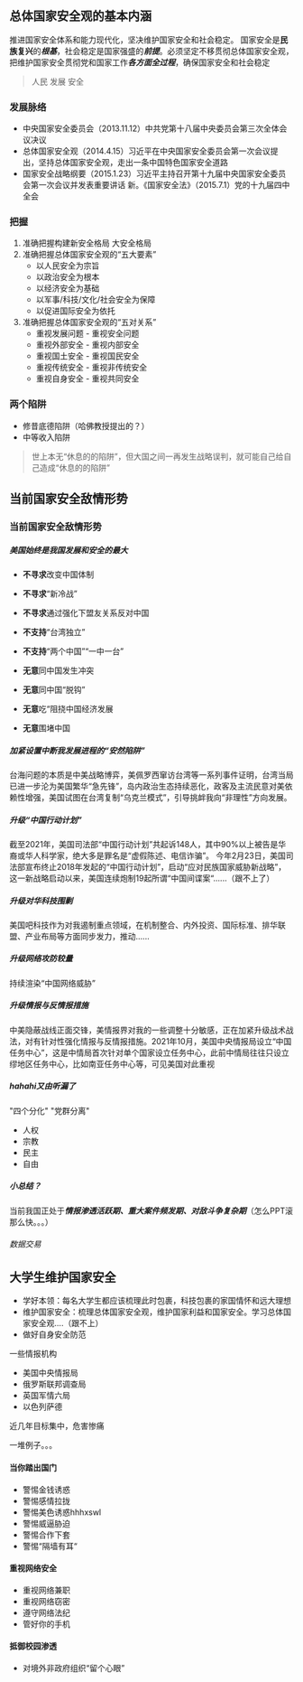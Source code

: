 ## 总体国家安全观的基本内涵
推进国家安全体系和能力现代化，坚决维护国家安全和社会稳定。
国家安全是**民族复兴**的***根基***，社会稳定是国家强盛的***前提***。必须坚定不移贯彻总体国家安全观，把维护国家安全贯彻党和国家工作***各方面全过程***，确保国家安全和社会稳定
> 人民  发展  安全

### 发展脉络
- 中央国家安全委员会（2013.11.12）中共党第十八届中央委员会第三次全体会议决议
- 总体国家安全观（2014.4.15）习近平在中央国家安全委员会第一次会议提出，坚持总体国家安全观，走出一条中国特色国家安全道路
- 国家安全战略纲要（2015.1.23）习近平主持召开第十九届中央国家安全委员会第一次会议并发表重要讲话
新。《国家安全法》（2015.7.1）党的十九届四中全会
### 把握
1. 准确把握构建新安全格局
    大安全格局
2. 准确把握总体国家安全观的“五大要素”
    - 以人民安全为宗旨
    - 以政治安全为根本
    - 以经济安全为基础
    - 以军事/科技/文化/社会安全为保障
    - 以促进国际安全为依托
3. 准确把握总体国家安全观的“五对关系”
    - 重视发展问题 - 重视安全问题
    - 重视外部安全 - 重视内部安全
    - 重视国土安全 - 重视国民安全
    - 重视传统安全 - 重视非传统安全
    - 重视自身安全 - 重视共同安全
### 两个陷阱
- 修昔底德陷阱（哈佛教授提出的？）
- 中等收入陷阱
> 世上本无“休息的的陷阱”，但大国之间一再发生战略误判，就可能自己给自己造成“休息的的陷阱”

## 当前国家安全敌情形势
### 当前国家安全敌情形势
##### 美国始终是我国发展和安全的最大
- **不寻求**改变中国体制
- **不寻求**“新冷战”
- **不寻求**通过强化下盟友关系反对中国
- **不支持**“台湾独立”
- **不支持**“两个中国”“一中一台”

- **无意**同中国发生冲突
- **无意**同中国“脱钩”
- **无意**吃“阻挠中国经济发展
- **无意**围堵中国
##### 加紧设置中断我发展进程的“安然陷阱”
台海问题的本质是中美战略博弈，美佩罗西窜访台湾等一系列事件证明，台湾当局已进一步沦为美国繁华“急先锋”，岛内政治生态持续恶化，政客及主流民意对美依赖性增强，美国试图在台湾复制“乌克兰模式”，引导挑衅我向“非理性”方向发展。
##### 升级“中国行动计划”
截至2021年，美国司法部“中国行动计划”共起诉148人，其中90%以上被告是华裔或华人科学家，绝大多是罪名是“虚假陈述、电信诈骗”。
今年2月23日，美国司法部宣布终止2018年发起的“中国行动计划”，启动“应对民族国家威胁新战略”，这一新战略启动以来，美国连续炮制19起所谓“中国间谍案“......（跟不上了）
##### 升级对华科技围剿
美国吧科技作为对我遏制重点领域，在机制整合、内外投资、国际标准、排华联盟、产业布局等方面同步发力，推动......
##### 升级网络攻防较量
持续渲染“中国网络威胁”
##### 升级情报与反情报措施
中美隐蔽战线正面交锋，美情报界对我的一些调整十分敏感，正在加紧升级战术战法，对有针对性强化情报与反情报措施。2021年10月，美国中央情报局设立“中国任务中心”，这是中情局首次针对单个国家设立任务中心，此前中情局往往只设立缪地区任务中心，比如南亚任务中心等，可见美国对此重视
##### hahahi又由听漏了
"四个分化" "党群分离"
- 人权
- 宗教
- 民主
- 自由
##### 小总结？
当前我国正处于***情报渗透活跃期、重大案件频发期、对敌斗争复杂期***（怎么PPT滚那么快。。。）
###### 数据交易

## 大学生维护国家安全
- 学好本领：每名大学生都应该梳理此时包裹，科技包裹的家国情怀和远大理想
- 维护国家安全：梳理总体国家安全观，维护国家利益和国家安全。学习总体国家安全观....（跟不上）
- 做好自身安全防范

一些情报机构
- 美国中央情报局
- 俄罗斯联邦调查局
- 英国军情六局
- 以色列萨德

近几年目标集中，危害惨痛

一堆例子。。。
#### 当你踏出国门
- 警惕金钱诱惑
- 警惕感情拉拢
- 警惕美色诱惑hhhxswl
- 警惕威逼胁迫
- 警惕合作下套
- 警惕“隔墙有耳“
#### 重视网络安全
- 重视网络兼职
- 重视网络窃密
- 遵守网络法纪
- 管好你的手机
#### 抵御校园渗透
- 对境外非政府组织“留个心眼”